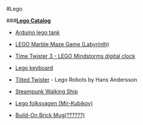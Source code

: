 #Lego

###[**Lego Catalog**](http://catalogs.lego.com/BrandCatalog/BrandCatalogue2HY2015/RU_2HY2015/)

- [Arduino lego tank](https://hackaday.io/project/1255-arduino-lego-tank)

- [LEGO Marble Maze Game (Labyrinth)](http://www.youtube.com/watch?v=FfPO1M8aChg)

- [Time Twister 3 - LEGO Mindstorms digital clock](http://www.youtube.com/watch?v=O9Ha6cM0RjI)

- [Lego keyboard](http://jkbrickworks.com/lego-computer-keyboard/)

- [Tilted Twister](http://tiltedtwister.com/) - Lego Robots by Hans Andersson

- [Steampunk Walking Ship](http://jkbrickworks.com/steampunk-walking-ship/)

- [Lego folksvagen (Mir-Kubikov)](http://mir-kubikov.ru/lego/eksklyuzivnye-nabory-lego/turisticheskiy-treyler-folksvagen-t1/)

- [Build-On Brick Mug(??????)](http://www.thinkgeek.com/product/ee3c/)